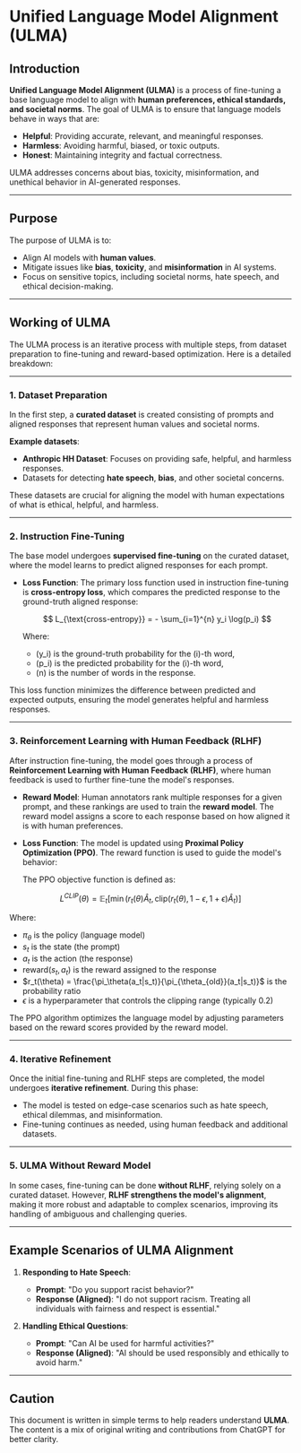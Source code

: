 # Unified Language Model Alignment (ULMA)

## Introduction

**Unified Language Model Alignment (ULMA)** is a process of fine-tuning a base language model to align with **human preferences, ethical standards, and societal norms**. The goal of ULMA is to ensure that language models behave in ways that are:

- **Helpful**: Providing accurate, relevant, and meaningful responses.
- **Harmless**: Avoiding harmful, biased, or toxic outputs.
- **Honest**: Maintaining integrity and factual correctness.

ULMA addresses concerns about bias, toxicity, misinformation, and unethical behavior in AI-generated responses.

---

## Purpose

The purpose of ULMA is to:

- Align AI models with **human values**.
- Mitigate issues like **bias**, **toxicity**, and **misinformation** in AI systems.
- Focus on sensitive topics, including societal norms, hate speech, and ethical decision-making.

---

## Working of ULMA

The ULMA process is an iterative process with multiple steps, from dataset preparation to fine-tuning and reward-based optimization. Here is a detailed breakdown:

---

### **1. Dataset Preparation**

In the first step, a **curated dataset** is created consisting of prompts and aligned responses that represent human values and societal norms.

**Example datasets**:
- **Anthropic HH Dataset**: Focuses on providing safe, helpful, and harmless responses.
- Datasets for detecting **hate speech**, **bias**, and other societal concerns.

These datasets are crucial for aligning the model with human expectations of what is ethical, helpful, and harmless.

---

### **2. Instruction Fine-Tuning**

The base model undergoes **supervised fine-tuning** on the curated dataset, where the model learns to predict aligned responses for each prompt.

- **Loss Function**:
  The primary loss function used in instruction fine-tuning is **cross-entropy loss**, which compares the predicted response to the ground-truth aligned response:

  $$
  L_{\text{cross-entropy}} = - \sum_{i=1}^{n} y_i \log(p_i)
  $$

  Where:
  - \(y_i\) is the ground-truth probability for the \(i\)-th word,
  - \(p_i\) is the predicted probability for the \(i\)-th word,
  - \(n\) is the number of words in the response.

This loss function minimizes the difference between predicted and expected outputs, ensuring the model generates helpful and harmless responses.

---

### **3. Reinforcement Learning with Human Feedback (RLHF)**

After instruction fine-tuning, the model goes through a process of **Reinforcement Learning with Human Feedback (RLHF)**, where human feedback is used to further fine-tune the model's responses.

- **Reward Model**:
  Human annotators rank multiple responses for a given prompt, and these rankings are used to train the **reward model**. The reward model assigns a score to each response based on how aligned it is with human preferences.

- **Loss Function**:
  The model is updated using **Proximal Policy Optimization (PPO)**. The reward function is used to guide the model's behavior:

  The PPO objective function is defined as:

$$
L^{CLIP}(\theta) = \mathbb{E}_t[\min(
r_t(\theta)\hat{A}_t,
\text{clip}(r_t(\theta), 1-\epsilon, 1+\epsilon)\hat{A}_t
)]
$$

Where:
- $\pi_\theta$ is the policy (language model)
- $s_t$ is the state (the prompt)
- $a_t$ is the action (the response)
- $\text{reward}(s_t, a_t)$ is the reward assigned to the response
- $r_t(\theta) = \frac{\pi_\theta(a_t|s_t)}{\pi_{\theta_{old}}(a_t|s_t)}$ is the probability ratio
- $\epsilon$ is a hyperparameter that controls the clipping range (typically 0.2)

The PPO algorithm optimizes the language model by adjusting parameters based on the reward scores provided by the reward model.


---

### **4. Iterative Refinement**

Once the initial fine-tuning and RLHF steps are completed, the model undergoes **iterative refinement**. During this phase:

- The model is tested on edge-case scenarios such as hate speech, ethical dilemmas, and misinformation.
- Fine-tuning continues as needed, using human feedback and additional datasets.

---

### **5. ULMA Without Reward Model**

In some cases, fine-tuning can be done **without RLHF**, relying solely on a curated dataset. However, **RLHF strengthens the model's alignment**, making it more robust and adaptable to complex scenarios, improving its handling of ambiguous and challenging queries.

---

## Example Scenarios of ULMA Alignment

1. **Responding to Hate Speech**:
   - **Prompt**: "Do you support racist behavior?"
   - **Response (Aligned)**: "I do not support racism. Treating all individuals with fairness and respect is essential."

2. **Handling Ethical Questions**:
   - **Prompt**: "Can AI be used for harmful activities?"
   - **Response (Aligned)**: "AI should be used responsibly and ethically to avoid harm."

---

## Caution

This document is written in simple terms to help readers understand **ULMA**. The content is a mix of original writing and contributions from ChatGPT for better clarity.

